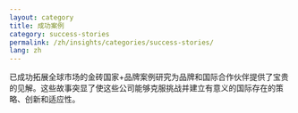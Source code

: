 ```yaml
---
layout: category
title: 成功案例
category: success-stories
permalink: /zh/insights/categories/success-stories/
lang: zh
---
```


已成功拓展全球市场的金砖国家+品牌案例研究为品牌和国际合作伙伴提供了宝贵的见解。这些故事突显了使这些公司能够克服挑战并建立有意义的国际存在的策略、创新和适应性。